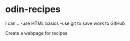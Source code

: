 # odin-recipes
I can... -use HTML basics 
         -use git to save work to GitHub
         
Create a webpage for recipes 
